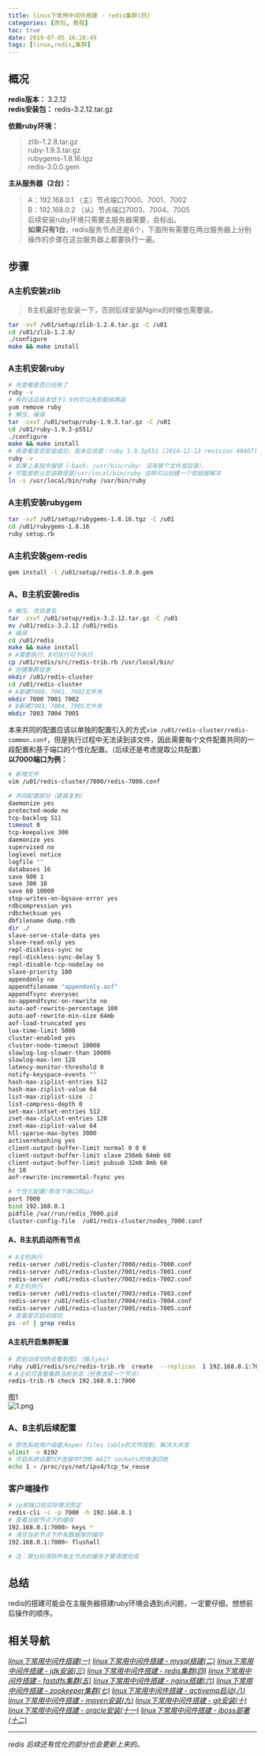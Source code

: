 ```yaml
---
title: linux下常用中间件搭建 - redis集群(四)
categories: [原创, 教程]
toc: true
date: 2019-07-05 16:28:49
tags: [linux,redis,集群]
---
```


## 概况
**redis版本：** 3.2.12  
**redis安装包：** redis-3.2.12.tar.gz  
<!--more-->
**依赖ruby环境：**  
> zlib-1.2.8.tar.gz  
> ruby-1.9.3.tar.gz  
> rubygems-1.8.16.tgz  
> redis-3.0.0.gem  

**主从服务器（2台）：**  
> A：192.168.0.1 （主）节点端口7000、7001、7002  
> B：192.168.0.2 （从）节点端口7003、7004、7005  
> 后续安装ruby环境只需要主服务器需要，会标出。  
**如果只有1台**，redis服务节点还是6个，下面所有需要在两台服务器上分别操作的步骤在这台服务器上都要执行一遍。



## 步骤
### A主机安装zlib
> B主机最好也安装一下，否则后续安装Nginx的时候也需要装。

```bash
tar -xvf /u01/setup/zlib-1.2.8.tar.gz -C /u01
cd /u01/zlib-1.2.8/
./configure
make && make install
```


### A主机安装ruby


```bash
# 先查看是否已经有了
ruby -v
# 有的话且版本低于1.9的可以先卸载掉再装
yum remove ruby
# 解压、编译
tar -zxvf /u01/setup/ruby-1.9.3.tar.gz -C /u01
cd /u01/ruby-1.9.3-p551/
./configure
make && make install
# 再查看是否安装成功，版本应该是：ruby 1.9.3p551 (2014-11-13 revision 48407) [x86_64-linux]
ruby -v
# 如果上条指令报错（-bash: /usr/bin/ruby: 没有那个文件或目录），
# 可能是默认安装路径是/usr/local/bin/ruby 这样可以创建一个软链接解决
ln -s /usr/local/bin/ruby /usr/bin/ruby

```
### A主机安装rubygem

```bash
tar -xvf /u01/setup/rubygems-1.8.16.tgz -C /u01
cd /u01/rubygems-1.8.16
ruby setup.rb
```

### A主机安装gem-redis

```bash
gem install -l /u01/setup/redis-3.0.0.gem
```

### A、B主机安装redis
 

```bash
# 解压、改目录名
tar -zxvf /u01/setup/redis-3.2.12.tar.gz -C /u01
mv /u01/redis-3.2.12 /u01/redis
# 编译
cd /u01/redis
make && make install
# A需要执行、B可执行可不执行
cp /u01/redis/src/redis-trib.rb /usr/local/bin/
# 创建集群目录
mkdir /u01/redis-cluster
cd /u01/redis-cluster
# A新建7000、7001、7002文件夹
mkdir 7000 7001 7002
# B新建7003、7004、7005文件夹
mkdir 7003 7004 7005
```

本来共同的配置应该以单独的配置引入的方式`vim /u01/redis-cluster/redis-common.conf`，但是执行过程中无法读到该文件，因此需要每个文件配置共同的一段配置和基于端口的个性化配置。（后续还是考虑提取公共配置）  
**以7000端口为例：**
```bash
# 新增文件
vim /u01/redis-cluster/7000/redis-7000.conf

# 共同配置部分（直接复制）
daemonize yes
protected-mode no
tcp-backlog 511
timeout 0
tcp-keepalive 300
daemonize yes
supervised no
loglevel notice
logfile ""
databases 16
save 900 1
save 300 10
save 60 10000
stop-writes-on-bgsave-error yes
rdbcompression yes
rdbchecksum yes
dbfilename dump.rdb
dir ./
slave-serve-stale-data yes
slave-read-only yes
repl-diskless-sync no
repl-diskless-sync-delay 5
repl-disable-tcp-nodelay no
slave-priority 100
appendonly no
appendfilename "appendonly.aof"
appendfsync everysec
no-appendfsync-on-rewrite no
auto-aof-rewrite-percentage 100
auto-aof-rewrite-min-size 64mb
aof-load-truncated yes
lua-time-limit 5000
cluster-enabled yes
cluster-node-timeout 10000
slowlog-log-slower-than 10000
slowlog-max-len 128
latency-monitor-threshold 0
notify-keyspace-events ""
hash-max-ziplist-entries 512
hash-max-ziplist-value 64
list-max-ziplist-size -2
list-compress-depth 0
set-max-intset-entries 512
zset-max-ziplist-entries 128
zset-max-ziplist-value 64
hll-sparse-max-bytes 3000
activerehashing yes
client-output-buffer-limit normal 0 0 0
client-output-buffer-limit slave 256mb 64mb 60
client-output-buffer-limit pubsub 32mb 8mb 60
hz 10
aof-rewrite-incremental-fsync yes

# 个性化配置(修改下端口和ip)
port 7000
bind 192.168.0.1
pidfile /var/run/redis_7000.pid
cluster-config-file  /u01/redis-cluster/nodes_7000.conf
```

#### A、B主机启动所有节点

```bash
# A主机执行
redis-server /u01/redis-cluster/7000/redis-7000.conf
redis-server /u01/redis-cluster/7001/redis-7001.conf
redis-server /u01/redis-cluster/7002/redis-7002.conf
# B主机执行
redis-server /u01/redis-cluster/7003/redis-7003.conf
redis-server /u01/redis-cluster/7004/redis-7004.conf
redis-server /u01/redis-cluster/7005/redis-7005.conf
# 查看是否启动成功
ps -ef | grep redis
```

#### A主机开启集群配置

```bash
# 若启动成功则会看到图1（输入yes)
ruby /u01/redis/src/redis-trib.rb  create  --replicas  1 192.168.0.1:7000 192.168.0.1:7001 192.168.0.1:7002 192.168.0.2:7003 192.168.0.2:7004 192.168.0.2:7005
# A主机可查看集群当前状态（任意选择一个节点）
redis-trib.rb check 192.168.0.1:7000
```
图1  
![1.png](https://i.loli.net/2019/07/05/5d1f16c938e0e79458.png)








### A、B主机后续配置
```bash
# 修改系统用户级最大open files table的文件限制，解决大并发
ulimit -n 8192
# 开启系统设置TCP连接中TIME-WAIT sockets的快速回收
echo 1 > /proc/sys/net/ipv4/tcp_tw_reuse
```

### 客户端操作

```bash
# ip和端口视实际情况而定
redis-cli -c -p 7000 -h 192.168.0.1
# 查看当前节点下的缓存
192.168.0.1:7000> keys *
# 清空当前节点下所有数据库的缓存
192.168.0.1:7000> flushall

# 注：需分别清除所有主节点的缓存才算清理完成
```


## 总结
redis的搭建可能会在主服务器搭建ruby环境会遇到点问题，一定要仔细，想想前后操作的顺序。
## 相关导航  
[*linux下常用中间件搭建(一)*](/2019/07/04/linux下常用中间件搭建一/)
[*linux下常用中间件搭建 - mysql搭建(二)*](/2019/07/04/linux下常用中间件搭建-mysql搭建二/)
[*linux下常用中间件搭建 - jdk安装(三)*](/2019/07/05/linux下常用中间件搭建-jdk安装三/)
[*linux下常用中间件搭建 - redis集群(四)*](/2019/07/05/linux下常用中间件搭建-redis集群四/)
[*linux下常用中间件搭建 - fastdfs集群(五)*](/2019/07/08/linux下常用中间件搭建-fastdfs集群五/)
[*linux下常用中间件搭建 - nginx搭建(六)*](/2019/07/08/linux下常用中间件搭建-nginx搭建-六/)
[*linux下常用中间件搭建 - zookeeper集群(七)*](/2019/07/09/linux下常用中间件搭建-zookeeper集群-七/)
[*linux下常用中间件搭建 - activemq启动(八)*](/2019/07/09/linux下常用中间件搭建-activemq启动-八/)
[*linux下常用中间件搭建 - maven安装(九)*](/2019/07/10/linux下常用中间件搭建-maven安装-九/)
[*linux下常用中间件搭建 - git安装(十)*](/2019/07/10/linux下常用中间件搭建-git安装-十/)
[*linux下常用中间件搭建 - oracle安装(十一)*](/2019/07/12/linux下常用中间件搭建-oracle安装-十一/)
[*linux下常用中间件搭建 - jboss部署(十二)*](/2019/08/30/linux下常用中间件搭建-JBoss部署-十二/)

----
*redis 后续还有优化的部分也会更新上来的。*
